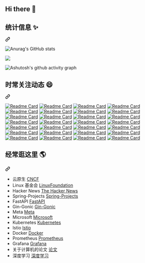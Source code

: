 ## Hi there 👋

<!--
**yedg/yedg** is a ✨ _special_ ✨ repository because its `README.md` (this file) appears on your GitHub profile.

Here are some ideas to get you started:

- 🔭 I’m currently working on ...
- 🌱 I’m currently learning ...
- 👯 I’m looking to collaborate on ...
- 🤔 I’m looking for help with ...
- 💬 Ask me about ...
- 📫 How to reach me: ...
- 😄 Pronouns: ...
- ⚡ Fun fact: ...
-->

<div class="markdown-heading" dir="auto"><h2 class="heading-element" dir="auto">统计信息 ✨</h2><a id="user-content-统计信息-information_desk_person" class="anchor" aria-label="Permalink: 统计信息 :information_desk_person:" href="#统计信息-information_desk_person"><svg class="octicon octicon-link" viewBox="0 0 16 16" version="1.1" width="16" height="16" aria-hidden="true"><path d="m7.775 3.275 1.25-1.25a3.5 3.5 0 1 1 4.95 4.95l-2.5 2.5a3.5 3.5 0 0 1-4.95 0 .751.751 0 0 1 .018-1.042.751.751 0 0 1 1.042-.018 1.998 1.998 0 0 0 2.83 0l2.5-2.5a2.002 2.002 0 0 0-2.83-2.83l-1.25 1.25a.751.751 0 0 1-1.042-.018.751.751 0 0 1-.018-1.042Zm-4.69 9.64a1.998 1.998 0 0 0 2.83 0l1.25-1.25a.751.751 0 0 1 1.042.018.751.751 0 0 1 .018 1.042l-1.25 1.25a3.5 3.5 0 1 1-4.95-4.95l2.5-2.5a3.5 3.5 0 0 1 4.95 0 .751.751 0 0 1-.018 1.042.751.751 0 0 1-1.042.018 1.998 1.998 0 0 0-2.83 0l-2.5 2.5a1.998 1.998 0 0 0 0 2.83Z"></path></svg></a></div>

![Anurag's GitHub stats](https://github-readme-stats.vercel.app/api/top-langs/?username=yedg&layout=compact&card_width=400&locale=cn&theme=aura)

![](https://github-readme-stats.vercel.app/api?username=yedg&show_icons=true&theme=radical&locale=cn)

![Ashutosh's github activity graph](https://github-readme-activity-graph.vercel.app/graph?username=yedg&theme=react)

<div class="markdown-heading" dir="auto"><h2 class="heading-element" dir="auto">时常关注动态 😄</h2><a id="user-content-时常关注动态-speech_balloon" class="anchor" aria-label="Permalink: 时常关注动态 :speech_balloon:、" href="#时常关注动态-speech_balloon"><svg class="octicon octicon-link" viewBox="0 0 16 16" version="1.1" width="16" height="16" aria-hidden="true"><path d="m7.775 3.275 1.25-1.25a3.5 3.5 0 1 1 4.95 4.95l-2.5 2.5a3.5 3.5 0 0 1-4.95 0 .751.751 0 0 1 .018-1.042.751.751 0 0 1 1.042-.018 1.998 1.998 0 0 0 2.83 0l2.5-2.5a2.002 2.002 0 0 0-2.83-2.83l-1.25 1.25a.751.751 0 0 1-1.042-.018.751.751 0 0 1-.018-1.042Zm-4.69 9.64a1.998 1.998 0 0 0 2.83 0l1.25-1.25a.751.751 0 0 1 1.042.018.751.751 0 0 1 .018 1.042l-1.25 1.25a3.5 3.5 0 1 1-4.95-4.95l2.5-2.5a3.5 3.5 0 0 1 4.95 0 .751.751 0 0 1-.018 1.042.751.751 0 0 1-1.042.018 1.998 1.998 0 0 0-2.83 0l-2.5 2.5a1.998 1.998 0 0 0 0 2.83Z"></path></svg></a></div>

<p dir="auto"><a href="https://github.com/mtdvio/every-programmer-should-know"><img src="https://camo.githubusercontent.com/65f7752141fd856567deb09435527bd27348ed545686a9125d6bb5ffd9f01f44/68747470733a2f2f6769746875622d726561646d652d73746174732e76657263656c2e6170702f6170692f70696e2f3f757365726e616d653d6d746476696f267265706f3d65766572792d70726f6772616d6d65722d73686f756c642d6b6e6f77" alt="Readme Card" data-canonical-src="https://github-readme-stats.vercel.app/api/pin/?username=mtdvio&amp;repo=every-programmer-should-know" style="max-width: 100%;"></a>
<a href="https://github.com/kamranahmedse/developer-roadmap"><img src="https://camo.githubusercontent.com/c6d100bc282a8391eb554fa32ca62f694bd2807635eda032125562a03bbea35d/68747470733a2f2f6769746875622d726561646d652d73746174732e76657263656c2e6170702f6170692f70696e2f3f757365726e616d653d6b616d72616e61686d65647365267265706f3d646576656c6f7065722d726f61646d6170" alt="Readme Card" data-canonical-src="https://github-readme-stats.vercel.app/api/pin/?username=kamranahmedse&amp;repo=developer-roadmap" style="max-width: 100%;"></a>
<a href="https://github.com/upgundecha/howtheysre"><img src="https://camo.githubusercontent.com/5ce9fb359b2533307cf50c4b717886ecbf3531e085e4b7954c0f6ecdc4c6c2ec/68747470733a2f2f6769746875622d726561646d652d73746174732e76657263656c2e6170702f6170692f70696e2f3f757365726e616d653d757067756e6465636861267265706f3d686f7774686579737265" alt="Readme Card" data-canonical-src="https://github-readme-stats.vercel.app/api/pin/?username=upgundecha&amp;repo=howtheysre" style="max-width: 100%;"></a>
<a href="https://github.com/geekan/HowToLiveLonger"><img src="https://camo.githubusercontent.com/2d34443fdf686c0b69e4b3fb8ab73ab8aac967c3bce01c6b59b1dfef47773394/68747470733a2f2f6769746875622d726561646d652d73746174732e76657263656c2e6170702f6170692f70696e2f3f757365726e616d653d6765656b616e267265706f3d486f77546f4c6976654c6f6e676572" alt="Readme Card" data-canonical-src="https://github-readme-stats.vercel.app/api/pin/?username=geekan&amp;repo=HowToLiveLonger" style="max-width: 100%;"></a>
<a href="https://github.com/DovAmir/awesome-design-patterns"><img src="https://camo.githubusercontent.com/531d82fa5d8566652be6642b743548e3c7e0b35ba018f38749515740c12e5646/68747470733a2f2f6769746875622d726561646d652d73746174732e76657263656c2e6170702f6170692f70696e2f3f757365726e616d653d446f76416d6972267265706f3d617765736f6d652d64657369676e2d7061747465726e73" alt="Readme Card" data-canonical-src="https://github-readme-stats.vercel.app/api/pin/?username=DovAmir&amp;repo=awesome-design-patterns" style="max-width: 100%;"></a>
<a href="https://github.com/akuity/awesome-argo"><img src="https://camo.githubusercontent.com/8b08f9333afb84606077d3df2a09cc96acf9b7c380d60bf64de963df36ee2d06/68747470733a2f2f6769746875622d726561646d652d73746174732e76657263656c2e6170702f6170692f70696e2f3f757365726e616d653d616b75697479267265706f3d617765736f6d652d6172676f" alt="Readme Card" data-canonical-src="https://github-readme-stats.vercel.app/api/pin/?username=akuity&amp;repo=awesome-argo" style="max-width: 100%;"></a>
<a href="https://github.com/terrytangyuan/awesome-kubeflow"><img src="https://camo.githubusercontent.com/66b13b2b64704c9eca20de8a4737ef0ff057de53181e4b017795179aba170543/68747470733a2f2f6769746875622d726561646d652d73746174732e76657263656c2e6170702f6170692f70696e2f3f757365726e616d653d746572727974616e677975616e267265706f3d617765736f6d652d6b756265666c6f77" alt="Readme Card" data-canonical-src="https://github-readme-stats.vercel.app/api/pin/?username=terrytangyuan&amp;repo=awesome-kubeflow" style="max-width: 100%;"></a>
<a href="https://github.com/kyrolabs/awesome-langchain"><img src="https://camo.githubusercontent.com/6dfc9594b9bdae6a6ecc414e2436291cbd0b0cc8a15ba284663db1fe5df8061f/68747470733a2f2f6769746875622d726561646d652d73746174732e76657263656c2e6170702f6170692f70696e2f3f757365726e616d653d6b79726f6c616273267265706f3d617765736f6d652d6c616e67636861696e" alt="Readme Card" data-canonical-src="https://github-readme-stats.vercel.app/api/pin/?username=kyrolabs&amp;repo=awesome-langchain" style="max-width: 100%;"></a>
<a href="https://github.com/Significant-Gravitas/Auto-GPT-Plugins"><img src="https://camo.githubusercontent.com/ba181ef20d96343dfa886cf261dff42d9dbbc758e1565b38bee6ae1e14f9dedc/68747470733a2f2f6769746875622d726561646d652d73746174732e76657263656c2e6170702f6170692f70696e2f3f757365726e616d653d5369676e69666963616e742d4772617669746173267265706f3d4175746f2d4750542d506c7567696e73" alt="Readme Card" data-canonical-src="https://github-readme-stats.vercel.app/api/pin/?username=Significant-Gravitas&amp;repo=Auto-GPT-Plugins" style="max-width: 100%;"></a>
<a href="https://github.com/BradyFU/Awesome-Multimodal-Large-Language-Models"><img src="https://camo.githubusercontent.com/57e882d862dfa5340ef030d00af6b9e6f555a470f7299caf1bf506a4e282f720/68747470733a2f2f6769746875622d726561646d652d73746174732e76657263656c2e6170702f6170692f70696e2f3f757365726e616d653d42726164794655267265706f3d417765736f6d652d4d756c74696d6f64616c2d4c617267652d4c616e67756167652d4d6f64656c73" alt="Readme Card" data-canonical-src="https://github-readme-stats.vercel.app/api/pin/?username=BradyFU&amp;repo=Awesome-Multimodal-Large-Language-Models" style="max-width: 100%;"></a>
<a href="https://github.com/Hannibal046/Awesome-LLM"><img src="https://camo.githubusercontent.com/079c626a011d632f195e2249df1b2a244bfda11b5790134e1a1c9fe4562cdb08/68747470733a2f2f6769746875622d726561646d652d73746174732e76657263656c2e6170702f6170692f70696e2f3f757365726e616d653d48616e6e6962616c303436267265706f3d417765736f6d652d4c4c4d" alt="Readme Card" data-canonical-src="https://github-readme-stats.vercel.app/api/pin/?username=Hannibal046&amp;repo=Awesome-LLM" style="max-width: 100%;"></a>
<a href="https://github.com/fr0gger/Awesome-GPT-Agents"><img src="https://camo.githubusercontent.com/39f208619f643c1ac3864386dd26158689b8ac286a7603b97234ccb32c155150/68747470733a2f2f6769746875622d726561646d652d73746174732e76657263656c2e6170702f6170692f70696e2f3f757365726e616d653d66723067676572267265706f3d417765736f6d652d4750542d4167656e7473" alt="Readme Card" data-canonical-src="https://github-readme-stats.vercel.app/api/pin/?username=fr0gger&amp;repo=Awesome-GPT-Agents" style="max-width: 100%;"></a>
<a href="https://github.com/dair-ai/Prompt-Engineering-Guide"><img src="https://camo.githubusercontent.com/ed0279add3c72d68a9530a5955f6f8574e2df002eabf4e07f88004d3429609a4/68747470733a2f2f6769746875622d726561646d652d73746174732e76657263656c2e6170702f6170692f70696e2f3f757365726e616d653d646169722d6169267265706f3d50726f6d70742d456e67696e656572696e672d4775696465" alt="Readme Card" data-canonical-src="https://github-readme-stats.vercel.app/api/pin/?username=dair-ai&amp;repo=Prompt-Engineering-Guide" style="max-width: 100%;"></a>
<a href="https://github.com/GanjinZero/awesome_Chinese_medical_NLP"><img src="https://camo.githubusercontent.com/a4679752643b28fb2ff6455fc0c031f7b1692e30a838fea6109866571c4d7aa3/68747470733a2f2f6769746875622d726561646d652d73746174732e76657263656c2e6170702f6170692f70696e2f3f757365726e616d653d47616e6a696e5a65726f267265706f3d617765736f6d655f4368696e6573655f6d65646963616c5f4e4c50" alt="Readme Card" data-canonical-src="https://github-readme-stats.vercel.app/api/pin/?username=GanjinZero&amp;repo=awesome_Chinese_medical_NLP" style="max-width: 100%;"></a>
<a href="https://github.com/luban-agi/Awesome-AIGC-Tutorials"><img src="https://camo.githubusercontent.com/eac230895a3eb6a55bc40fa732dce5c2b2d37d55dcff5ba5b979f96bc147efbb/68747470733a2f2f6769746875622d726561646d652d73746174732e76657263656c2e6170702f6170692f70696e2f3f757365726e616d653d6c7562616e2d616769267265706f3d417765736f6d652d414947432d5475746f7269616c73" alt="Readme Card" data-canonical-src="https://github-readme-stats.vercel.app/api/pin/?username=luban-agi&amp;repo=Awesome-AIGC-Tutorials" style="max-width: 100%;"></a>
<a href="https://github.com/veggiemonk/awesome-docker"><img src="https://camo.githubusercontent.com/219c3fa9098896d79dd408fae81b4fcbeb81085aa152f06b0416e6a6a0637573/68747470733a2f2f6769746875622d726561646d652d73746174732e76657263656c2e6170702f6170692f70696e2f3f757365726e616d653d7665676769656d6f6e6b267265706f3d617765736f6d652d646f636b6572" alt="Readme Card" data-canonical-src="https://github-readme-stats.vercel.app/api/pin/?username=veggiemonk&amp;repo=awesome-docker" style="max-width: 100%;"></a>
<a href="https://github.com/ramitsurana/awesome-kubernetes"><img src="https://camo.githubusercontent.com/0d66d8c2800620778826273eef7d5077cbd83cc7f13654c7962d856274c92c29/68747470733a2f2f6769746875622d726561646d652d73746174732e76657263656c2e6170702f6170692f70696e2f3f757365726e616d653d72616d6974737572616e61267265706f3d617765736f6d652d6b756265726e65746573" alt="Readme Card" data-canonical-src="https://github-readme-stats.vercel.app/api/pin/?username=ramitsurana&amp;repo=awesome-kubernetes" style="max-width: 100%;"></a>
<a href="https://github.com/collabnix/kubetools"><img src="https://camo.githubusercontent.com/ce35811d0af733a330427c7f973ffb718edb68f8608e1e93c3dd50b56148cf78/68747470733a2f2f6769746875622d726561646d652d73746174732e76657263656c2e6170702f6170692f70696e2f3f757365726e616d653d636f6c6c61626e6978267265706f3d6b756265746f6f6c73" alt="Readme Card" data-canonical-src="https://github-readme-stats.vercel.app/api/pin/?username=collabnix&amp;repo=kubetools" style="max-width: 100%;"></a>
<a href="https://github.com/nubenetes/awesome-kubernetes"><img src="https://camo.githubusercontent.com/6a1131f473c916a2eee1b921396b3ffc3fb4f4555f9f1ff0ed7a934a9ae5ff17/68747470733a2f2f6769746875622d726561646d652d73746174732e76657263656c2e6170702f6170692f70696e2f3f757365726e616d653d6e7562656e65746573267265706f3d617765736f6d652d6b756265726e65746573" alt="Readme Card" data-canonical-src="https://github-readme-stats.vercel.app/api/pin/?username=nubenetes&amp;repo=awesome-kubernetes" style="max-width: 100%;"></a>
<a href="https://github.com/mstrYoda/awesome-istio"><img src="https://camo.githubusercontent.com/93a1bc0cdfb597dde095733a0d0c6f4b33c6db3ba8e84ee415be85d787702fa2/68747470733a2f2f6769746875622d726561646d652d73746174732e76657263656c2e6170702f6170692f70696e2f3f757365726e616d653d6d737472596f6461267265706f3d617765736f6d652d697374696f" alt="Readme Card" data-canonical-src="https://github-readme-stats.vercel.app/api/pin/?username=mstrYoda&amp;repo=awesome-istio" style="max-width: 100%;"></a>
<a href="https://github.com/anksos/awesome-knative"><img src="https://camo.githubusercontent.com/8aec4c2bd1cd6232b39d132b67e9db3c234d534a38effef6f036ff9fa0c96530/68747470733a2f2f6769746875622d726561646d652d73746174732e76657263656c2e6170702f6170692f70696e2f3f757365726e616d653d616e6b736f73267265706f3d617765736f6d652d6b6e6174697665" alt="Readme Card" data-canonical-src="https://github-readme-stats.vercel.app/api/pin/?username=anksos&amp;repo=awesome-knative" style="max-width: 100%;"></a>
<a href="https://github.com/samber/awesome-prometheus-alerts"><img src="https://camo.githubusercontent.com/4e0acccdd67851bdbeeb67e3e808a2342a9f0439c979e6f23563485127c7e286/68747470733a2f2f6769746875622d726561646d652d73746174732e76657263656c2e6170702f6170692f70696e2f3f757365726e616d653d73616d626572267265706f3d617765736f6d652d70726f6d6574686575732d616c65727473" alt="Readme Card" data-canonical-src="https://github-readme-stats.vercel.app/api/pin/?username=samber&amp;repo=awesome-prometheus-alerts" style="max-width: 100%;"></a>
<a href="https://github.com/appcypher/awesome-wasm-langs"><img src="https://camo.githubusercontent.com/969770e7473b5f214c5c8de057c9d378247a8bfcf18a6c5e2efc6ae78bdb03c8/68747470733a2f2f6769746875622d726561646d652d73746174732e76657263656c2e6170702f6170692f70696e2f3f757365726e616d653d617070637970686572267265706f3d617765736f6d652d7761736d2d6c616e6773" alt="Readme Card" data-canonical-src="https://github-readme-stats.vercel.app/api/pin/?username=appcypher&amp;repo=awesome-wasm-langs" style="max-width: 100%;"></a>
<a href="https://github.com/rust-unofficial/awesome-rust"><img src="https://camo.githubusercontent.com/f8269be70f4a929e90e3356f67f45895d2f44af090693680d61231d727b82498/68747470733a2f2f6769746875622d726561646d652d73746174732e76657263656c2e6170702f6170692f70696e2f3f757365726e616d653d727573742d756e6f6666696369616c267265706f3d617765736f6d652d72757374" alt="Readme Card" data-canonical-src="https://github-readme-stats.vercel.app/api/pin/?username=rust-unofficial&amp;repo=awesome-rust" style="max-width: 100%;"></a>
<a href="https://github.com/fighting41love/funNLP"><img src="https://camo.githubusercontent.com/3904373e646d25bcb475292d0be029f485cd0c17fb9689f9cd0d34530cb734b3/68747470733a2f2f6769746875622d726561646d652d73746174732e76657263656c2e6170702f6170692f70696e2f3f757365726e616d653d6669676874696e6734316c6f7665267265706f3d66756e4e4c50" alt="Readme Card" data-canonical-src="https://github-readme-stats.vercel.app/api/pin/?username=fighting41love&amp;repo=funNLP" style="max-width: 100%;"></a>
<a href="https://github.com/knownsec/404StarLink"><img src="https://camo.githubusercontent.com/6954fbbee43b0aaa9f12fed29586761b308b51cbe748816e5bbed3e52d472559/68747470733a2f2f6769746875622d726561646d652d73746174732e76657263656c2e6170702f6170692f70696e2f3f757365726e616d653d6b6e6f776e736563267265706f3d343034537461724c696e6b" alt="Readme Card" data-canonical-src="https://github-readme-stats.vercel.app/api/pin/?username=knownsec&amp;repo=404StarLink" style="max-width: 100%;"></a>
<a href="https://github.com/agile6v/awesome-nginx"><img src="https://camo.githubusercontent.com/e3793878ad4763e1b83e5bd480f8a62b09a2811a2829533aea580f839b86a155/68747470733a2f2f6769746875622d726561646d652d73746174732e76657263656c2e6170702f6170692f70696e2f3f757365726e616d653d6167696c653676267265706f3d617765736f6d652d6e67696e78" alt="Readme Card" data-canonical-src="https://github-readme-stats.vercel.app/api/pin/?username=agile6v&amp;repo=awesome-nginx" style="max-width: 100%;"></a>
<a href="https://github.com/zoidbergwill/awesome-ebpf"><img src="https://camo.githubusercontent.com/e9960485823e099ff7e62e56ca651c1a466b920ff404d4878e4b0b3ce67c6c8a/68747470733a2f2f6769746875622d726561646d652d73746174732e76657263656c2e6170702f6170692f70696e2f3f757365726e616d653d7a6f69646265726777696c6c267265706f3d617765736f6d652d65627066" alt="Readme Card" data-canonical-src="https://github-readme-stats.vercel.app/api/pin/?username=zoidbergwill&amp;repo=awesome-ebpf" style="max-width: 100%;"></a></p>


<div class="markdown-heading" dir="auto"><h2 class="heading-element" dir="auto">经常逛这里 🌎</h2><a id="user-content-经常逛这里-earth_americas" class="anchor" aria-label="Permalink: 经常逛这里 :earth_americas:" href="#经常逛这里-earth_americas"><svg class="octicon octicon-link" viewBox="0 0 16 16" version="1.1" width="16" height="16" aria-hidden="true"><path d="m7.775 3.275 1.25-1.25a3.5 3.5 0 1 1 4.95 4.95l-2.5 2.5a3.5 3.5 0 0 1-4.95 0 .751.751 0 0 1 .018-1.042.751.751 0 0 1 1.042-.018 1.998 1.998 0 0 0 2.83 0l2.5-2.5a2.002 2.002 0 0 0-2.83-2.83l-1.25 1.25a.751.751 0 0 1-1.042-.018.751.751 0 0 1-.018-1.042Zm-4.69 9.64a1.998 1.998 0 0 0 2.83 0l1.25-1.25a.751.751 0 0 1 1.042.018.751.751 0 0 1 .018 1.042l-1.25 1.25a3.5 3.5 0 1 1-4.95-4.95l2.5-2.5a3.5 3.5 0 0 1 4.95 0 .751.751 0 0 1-.018 1.042.751.751 0 0 1-1.042.018 1.998 1.998 0 0 0-2.83 0l-2.5 2.5a1.998 1.998 0 0 0 0 2.83Z"></path></svg></a></div>

<ul dir="auto">
<li>云原生 <a href="https://www.cncf.io" rel="nofollow">CNCF</a></li>
<li>Linux 基金会 <a href="https://www.linuxfoundation.org" rel="nofollow">LinuxFoundation</a></li>
<li>Hacker News <a href="https://thehackernews.com" rel="nofollow">The Hacker News</a></li>
<li>Spring-Projects <a href="https://github.com/spring-projects">Spring-Projects</a></li>
<li>FastAPI <a href="https://github.com/fastapi">FastAPI</a></li>
<li>Gin-Gonic <a href="https://github.com/gin-gonic">Gin-Gonic</a></li>
<li>Meta <a href="https://github.com/facebook">Meta</a></li>
<li>Microsoft <a href="https://github.com/microsoft">Microsoft</a></li>
<li>Kubernetes <a href="https://github.com/kubernetes">Kubernetes</a></li>
<li>Istio <a href="https://github.com/istio">Istio</a></li>
<li>Docker <a href="https://github.com/docker">Docker</a></li>
<li>Prometheus <a href="https://github.com/prometheus">Prometheus</a></li>
<li>Grafana <a href="https://github.com/grafana">Grafana</a></li>
<li>关于计算机的论文 <a href="https://github.com/papers-we-love/papers-we-love">论文</a></li>
<li>深度学习 <a href="https://github.com/labmlai/annotated_deep_learning_paper_implementations">深度学习</a></li>
</ul>

